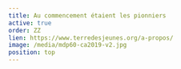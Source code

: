 ```yaml
---
title: Au commencement étaient les pionniers
active: true
order: ZZ
lien: https://www.terredesjeunes.org/a-propos/
image: /media/mdp60-ca2019-v2.jpg
position: top
---
```

